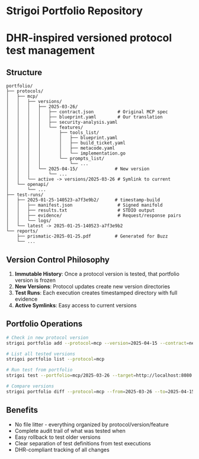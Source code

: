 # Strigoi Portfolio Repository
# DHR-inspired versioned protocol test management

## Structure

```
portfolio/
├── protocols/
│   ├── mcp/
│   │   ├── versions/
│   │   │   ├── 2025-03-26/
│   │   │   │   ├── contract.json         # Original MCP spec
│   │   │   │   ├── blueprint.yaml        # Our translation
│   │   │   │   ├── security-analysis.yaml
│   │   │   │   └── features/
│   │   │   │       ├── tools_list/
│   │   │   │       │   ├── blueprint.yaml
│   │   │   │       │   ├── build_ticket.yaml
│   │   │   │       │   ├── metacode.yaml
│   │   │   │       │   └── implementation.go
│   │   │   │       └── prompts_list/
│   │   │   │           └── ...
│   │   │   └── 2025-04-15/              # New version
│   │   │       └── ...
│   │   └── active -> versions/2025-03-26 # Symlink to current
│   └── openapi/
│       └── ...
├── test-runs/
│   ├── 2025-01-25-140523-a7f3e9b2/      # timestamp-build
│   │   ├── manifest.json                 # Signed manifold
│   │   ├── results.txt                   # STDIO output
│   │   ├── evidence/                     # Request/response pairs
│   │   └── logs/
│   └── latest -> 2025-01-25-140523-a7f3e9b2
└── reports/
    ├── prismatic-2025-01-25.pdf         # Generated for Buzz
    └── ...
```

## Version Control Philosophy

1. **Immutable History**: Once a protocol version is tested, that portfolio version is frozen
2. **New Versions**: Protocol updates create new version directories
3. **Test Runs**: Each execution creates timestamped directory with full evidence
4. **Active Symlinks**: Easy access to current versions

## Portfolio Operations

```bash
# Check in new protocol version
strigoi portfolio add --protocol=mcp --version=2025-04-15 --contract=new-spec.json

# List all tested versions
strigoi portfolio list --protocol=mcp

# Run test from portfolio
strigoi test --portfolio=mcp/2025-03-26 --target=http://localhost:8080

# Compare versions
strigoi portfolio diff --protocol=mcp --from=2025-03-26 --to=2025-04-15
```

## Benefits

- No file litter - everything organized by protocol/version/feature
- Complete audit trail of what was tested when
- Easy rollback to test older versions
- Clear separation of test definitions from test executions
- DHR-compliant tracking of all changes